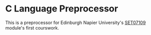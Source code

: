# C Language Preprocessor

This is a preprocessor for Edinburgh Napier University's [SET07109](http://www.modules.napier.ac.uk/Module.aspx?ID=set07109) module's first courswork.
